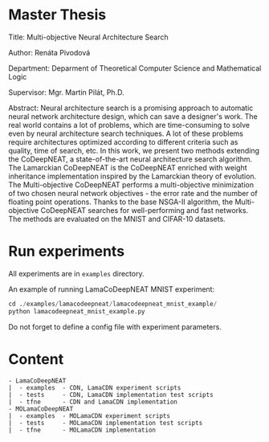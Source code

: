 # Master Thesis
Title: Multi-objective Neural Architecture Search

Author: Renáta Pivodová

Department: Deparment of Theoretical Computer Science and Mathematical Logic

Supervisor: Mgr. Martin Pilát, Ph.D.

Abstract: Neural architecture search is a promising approach to automatic neural network architecture design, which can save a designer's work. The real world contains a lot of problems, which are time-consuming to solve even by neural architecture search techniques. A lot of these problems require architectures optimized according to different criteria such as quality, time of search, etc. In this work, we present two methods extending the CoDeepNEAT, a state-of-the-art neural architecture search algorithm. The Lamarckian CoDeepNEAT is the CoDeepNEAT enriched with weight inheritance implementation inspired by the Lamarckian theory of evolution. The Multi-objective CoDeepNEAT performs a multi-objective minimization of two chosen neural network objectives - the error rate and the number of floating point operations. Thanks to the base NSGA-II algorithm, the Multi-objective CoDeepNEAT searches for well-performing and fast networks. The methods are evaluated on the MNIST and CIFAR-10 datasets. 

# Run experiments
All experiments are in `examples` directory.

An example of running LamaCoDeepNEAT MNIST experiment:

```python
cd ./examples/lamacodeepneat/lamacodeepneat_mnist_example/
python lamacodeepneat_mnist_example.py
```
 Do not forget to define a config file with experiment parameters. 
 
 # Content
 ```
 - LamaCoDeepNEAT
 |  - examples  - CDN, LamaCDN experiment scripts
 |  - tests     - CDN, LamaCDN implementation test scripts
 |  - tfne      - CDN and LamaCDN implementation
 - MOLamaCoDeepNEAT
 |  - examples  - MOLamaCDN experiment scripts
 |  - tests     - MOLamaCDN implementation test scripts
 |  - tfne      - MOLamaCDN implementation
 ```
